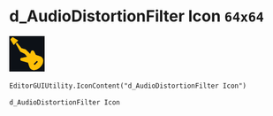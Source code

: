 # d_AudioDistortionFilter Icon `64x64`
<img src="/img/d_AudioDistortionFilter%20Icon.png" width=64 height=64>

``` CSharp
EditorGUIUtility.IconContent("d_AudioDistortionFilter Icon")
```
```
d_AudioDistortionFilter Icon
```
